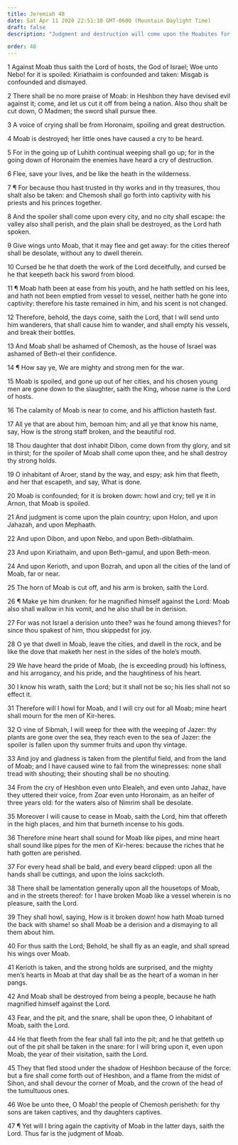 ```yaml
---
title: Jeremiah 48
date: Sat Apr 11 2020 22:51:10 GMT-0600 (Mountain Daylight Time)
draft: false
description: "Judgment and destruction will come upon the Moabites for their contempt of God."

order: 48
---
```

    
1 Against Moab thus saith the Lord of hosts, the God of Israel; Woe unto Nebo! for it is spoiled: Kiriathaim is confounded and taken: Misgab is confounded and dismayed.

2 There shall be no more praise of Moab: in Heshbon they have devised evil against it; come, and let us cut it off from being a nation. Also thou shalt be cut down, O Madmen; the sword shall pursue thee.

3 A voice of crying shall be from Horonaim, spoiling and great destruction.

4 Moab is destroyed; her little ones have caused a cry to be heard.

5 For in the going up of Luhith continual weeping shall go up; for in the going down of Horonaim the enemies have heard a cry of destruction.

6 Flee, save your lives, and be like the heath in the wilderness.

7 ¶ For because thou hast trusted in thy works and in thy treasures, thou shalt also be taken: and Chemosh shall go forth into captivity with his priests and his princes together.

8 And the spoiler shall come upon every city, and no city shall escape: the valley also shall perish, and the plain shall be destroyed, as the Lord hath spoken.

9 Give wings unto Moab, that it may flee and get away: for the cities thereof shall be desolate, without any to dwell therein.

10 Cursed be he that doeth the work of the Lord deceitfully, and cursed be he that keepeth back his sword from blood.

11 ¶ Moab hath been at ease from his youth, and he hath settled on his lees, and hath not been emptied from vessel to vessel, neither hath he gone into captivity: therefore his taste remained in him, and his scent is not changed.

12 Therefore, behold, the days come, saith the Lord, that I will send unto him wanderers, that shall cause him to wander, and shall empty his vessels, and break their bottles.

13 And Moab shall be ashamed of Chemosh, as the house of Israel was ashamed of Beth-el their confidence.

14 ¶ How say ye, We are mighty and strong men for the war.

15 Moab is spoiled, and gone up out of her cities, and his chosen young men are gone down to the slaughter, saith the King, whose name is the Lord of hosts.

16 The calamity of Moab is near to come, and his affliction hasteth fast.

17 All ye that are about him, bemoan him; and all ye that know his name, say, How is the strong staff broken, and the beautiful rod.

18 Thou daughter that dost inhabit Dibon, come down from thy glory, and sit in thirst; for the spoiler of Moab shall come upon thee, and he shall destroy thy strong holds.

19 O inhabitant of Aroer, stand by the way, and espy; ask him that fleeth, and her that escapeth, and say, What is done.

20 Moab is confounded; for it is broken down: howl and cry; tell ye it in Arnon, that Moab is spoiled.

21 And judgment is come upon the plain country; upon Holon, and upon Jahazah, and upon Mephaath.

22 And upon Dibon, and upon Nebo, and upon Beth-diblathaim.

23 And upon Kiriathaim, and upon Beth-gamul, and upon Beth-meon.

24 And upon Kerioth, and upon Bozrah, and upon all the cities of the land of Moab, far or near.

25 The horn of Moab is cut off, and his arm is broken, saith the Lord.

26 ¶ Make ye him drunken: for he magnified himself against the Lord: Moab also shall wallow in his vomit, and he also shall be in derision.

27 For was not Israel a derision unto thee? was he found among thieves? for since thou spakest of him, thou skippedst for joy.

28 O ye that dwell in Moab, leave the cities, and dwell in the rock, and be like the dove that maketh her nest in the sides of the hole’s mouth.

29 We have heard the pride of Moab, (he is exceeding proud) his loftiness, and his arrogancy, and his pride, and the haughtiness of his heart.

30 I know his wrath, saith the Lord; but it shall not be so; his lies shall not so effect it.

31 Therefore will I howl for Moab, and I will cry out for all Moab; mine heart shall mourn for the men of Kir-heres.

32 O vine of Sibmah, I will weep for thee with the weeping of Jazer: thy plants are gone over the sea, they reach even to the sea of Jazer: the spoiler is fallen upon thy summer fruits and upon thy vintage.

33 And joy and gladness is taken from the plentiful field, and from the land of Moab; and I have caused wine to fail from the winepresses: none shall tread with shouting; their shouting shall be no shouting.

34 From the cry of Heshbon even unto Elealeh, and even unto Jahaz, have they uttered their voice, from Zoar even unto Horonaim, as an heifer of three years old: for the waters also of Nimrim shall be desolate.

35 Moreover I will cause to cease in Moab, saith the Lord, him that offereth in the high places, and him that burneth incense to his gods.

36 Therefore mine heart shall sound for Moab like pipes, and mine heart shall sound like pipes for the men of Kir-heres: because the riches that he hath gotten are perished.

37 For every head shall be bald, and every beard clipped: upon all the hands shall be cuttings, and upon the loins sackcloth.

38 There shall be lamentation generally upon all the housetops of Moab, and in the streets thereof: for I have broken Moab like a vessel wherein is no pleasure, saith the Lord.

39 They shall howl, saying, How is it broken down! how hath Moab turned the back with shame! so shall Moab be a derision and a dismaying to all them about him.

40 For thus saith the Lord; Behold, he shall fly as an eagle, and shall spread his wings over Moab.

41 Kerioth is taken, and the strong holds are surprised, and the mighty men’s hearts in Moab at that day shall be as the heart of a woman in her pangs.

42 And Moab shall be destroyed from being a people, because he hath magnified himself against the Lord.

43 Fear, and the pit, and the snare, shall be upon thee, O inhabitant of Moab, saith the Lord.

44 He that fleeth from the fear shall fall into the pit; and he that getteth up out of the pit shall be taken in the snare: for I will bring upon it, even upon Moab, the year of their visitation, saith the Lord.

45 They that fled stood under the shadow of Heshbon because of the force: but a fire shall come forth out of Heshbon, and a flame from the midst of Sihon, and shall devour the corner of Moab, and the crown of the head of the tumultuous ones.

46 Woe be unto thee, O Moab! the people of Chemosh perisheth: for thy sons are taken captives, and thy daughters captives.

47 ¶ Yet will I bring again the captivity of Moab in the latter days, saith the Lord. Thus far is the judgment of Moab.
